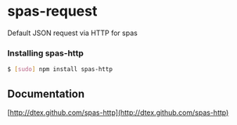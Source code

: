 # spas-request

Default JSON request via HTTP for spas

### Installing spas-http
``` bash
$ [sudo] npm install spas-http
```

## Documentation
[http://dtex.github.com/spas-http](http://dtex.github.com/spas-http)

